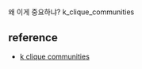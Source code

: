 

## 

왜 이게 중요하냐? 
k_clique_communities

## reference

- [k clique communities](https://networkx.github.io/documentation/stable/reference/algorithms/generated/networkx.algorithms.community.kclique.k_clique_communities.html#networkx.algorithms.community.kclique.k_clique_communities)